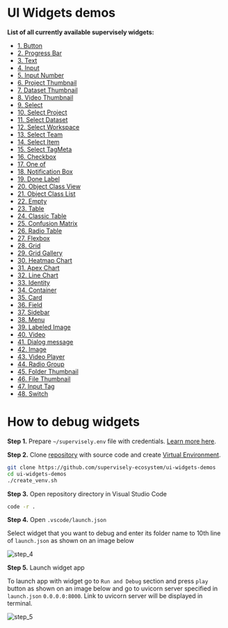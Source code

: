 # UI Widgets demos

**List of all currently available supervisely widgets:**

  - [1. Button](/001_button/README.md)
  - [2. Progress Bar](/002_progress_bar/README.md)
  - [3. Text](/003_text/README.md)
  - [4. Input](/004_input/README.md)
  - [5. Input Number](/005_input_number/README.md)
  - [6. Project Thumbnail](/006_project_thumbnail/README.md)
  - [7. Dataset Thumbnail](/007_dataset_thumbnail/README.md)
  - [8. Video Thumbnail](/008_video_thumbnail/README.md)
  - [9. Select](/009_select/README.md)
  - [10. Select Project](/010_select_project/README.md)
  - [11. Select Dataset](/011_select_dataset/README.md)
  - [12. Select Workspace](/012_select_workspace/README.md)
  - [13. Select Team](/013_select_team/README.md)
  - [14. Select Item](/014_select_item/README.md)
  - [15. Select TagMeta](/015_select_tag_meta/README.md)
  - [16. Checkbox](/016_checkbox/README.md)
  - [17. One of](/017_one_of/README.md)
  - [18. Notification Box](/018_notification_box/README.md)
  - [19. Done Label](/019_done_label/README.md)
  - [20. Object Class View](/020_object_class_view/README.md)
  - [21. Object Class List](/021_object_classes_list/README.md)
  - [22. Empty](/022_empty/README.md)
  - [23. Table](/023_table/README.md)
  - [24. Classic Table](/024_classic_table/README.md)
  - [25. Confusion Matrix](/025_confusion_matrix/README.md)
  - [26. Radio Table](/026_radio_table/README.md)
  - [27. Flexbox](/027_flexbox/README.md)
  - [28. Grid](/028_grid/README.md)
  - [29. Grid Gallery](/029_grid_gallery/README.md)
  - [30. Heatmap Chart](/030_heatmap_chart/README.md)
  - [31. Apex Chart](/031_apex_chart/README.md)
  - [32. Line Chart](/032_line_chart/README.md)
  - [33. Identity](/033_identity/README.md)
  - [34. Container](/034_container/README.md)
  - [35. Card](/035_card/README.md)
  - [36. Field](/036_field/README.md)
  - [37. Sidebar](/037_sidebar/README.md)
  - [38. Menu](/038_menu/README.md)
  - [39. Labeled Image](/039_labeled_image/README.md)
  - [40. Video](/040_video/README.md)
  - [41. Dialog message](/041_dialog_message/README.md)
  - [42. Image](/042_image/README.md)
  - [43. Video Player](/043_video_player/README.md)
  - [44. Radio Group](/044_radio_group/README.md)
  - [45. Folder Thumbnail](/045_folder_thumbnail/README.md)
  - [46. File Thumbnail](/046_file_thumbnail/README.md)
  - [47. Input Tag](/047_input_tag/README.md)
  - [48. Switch](/048_switch/README.md)

# How to debug widgets

**Step 1.** Prepare `~/supervisely.env` file with credentials. [Learn more here](https://developer.supervise.ly/getting-started/basics-of-authentication#how-to-use-in-python).

**Step 2.** Clone [repository](https://github.com/supervisely-ecosystem/ui-widgets-demos) with source code and create [Virtual Environment](https://docs.python.org/3/library/venv.html).

```bash
git clone https://github.com/supervisely-ecosystem/ui-widgets-demos
cd ui-widgets-demos
./create_venv.sh
```

**Step 3.** Open repository directory in Visual Studio Code

```bash
code -r .
```

**Step 4.** Open `.vscode/launch.json`

Select widget that you want to debug and enter its folder name to 10th line of `launch.json` as shown on an image below

![step_4](https://user-images.githubusercontent.com/48913536/202445858-0b381d46-d122-41c7-bb06-2fdf1a48b5e6.png)

**Step 5.** Launch widget app

To launch app with widget go to `Run and Debug` section and press `play` button as shown on an image below and go to uvicorn server specified in `launch.json` `0.0.0.0:8000`. Link to uvicorn server will be displayed in terminal.

![step_5](https://user-images.githubusercontent.com/48913536/202445868-12c35bae-f372-4a19-b01c-0b9e9ea38c0d.png)
